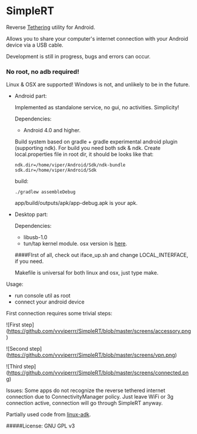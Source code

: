# SimpleRT
Reverse [Tethering](https://en.wikipedia.org/wiki/Tethering) utility for Android.

Allows you to share your computer's internet connection with your Android device via a USB cable.

Development is still in progress, bugs and errors can occur.

### No root, no adb required!

Linux & OSX are supported! Windows is not, and unlikely to be in the future.

- Android part:

   Implemented as standalone service, no gui, no activities. Simplicity!

   Dependencies:
   - Android 4.0 and higher.

   Build system based on gradle + gradle experimental android plugin (supporting ndk). For build you need both sdk & ndk.
Create local.properties file in root dir, it should be looks like that:
   ```
   ndk.dir=/home/viper/Android/Sdk/ndk-bundle
   sdk.dir=/home/viper/Android/Sdk
   ```
   build:
   ```
   ./gradlew assembleDebug
   ```
   app/build/outputs/apk/app-debug.apk is your apk.

- Desktop part:

   Dependencies:
   - libusb-1.0
   - tun/tap kernel module. osx version is [here](http://tuntaposx.sourceforge.net/).

   ####FIrst of all, check out iface_up.sh and change LOCAL_INTERFACE, if you need.
   
   Makefile is universal for both linux and osx, just type make.
   
Usage:

- run console util as root
- connect your android device

First connection requires some trivial steps:

![First step]
(https://github.com/vvviperrr/SimpleRT/blob/master/screens/accessory.png)

![Second step]
(https://github.com/vvviperrr/SimpleRT/blob/master/screens/vpn.png)

![Third step]
(https://github.com/vvviperrr/SimpleRT/blob/master/screens/connected.png)

Issues: Some apps do not recognize the reverse tethered internet connection due to ConnectivityManager policy. Just leave WiFi or 3g connection active, connection will go through SimpleRT anyway.

Partially used code from [linux-adk](https://github.com/gibsson/linux-adk).

#####License: GNU GPL v3
